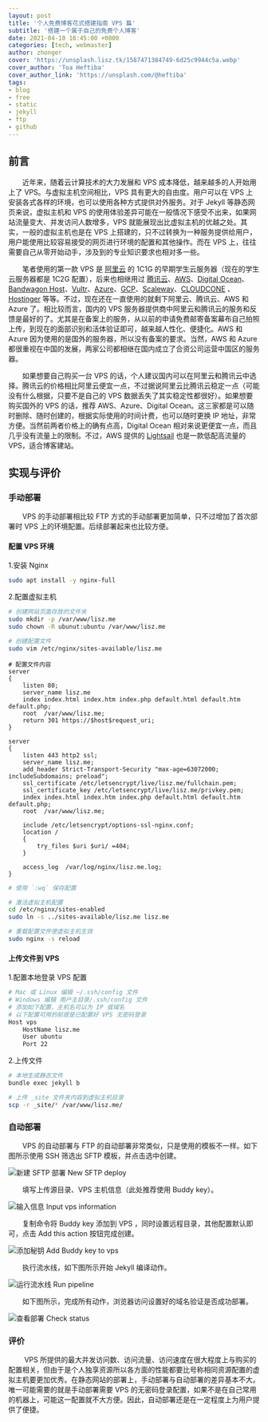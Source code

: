 ```yaml
---
layout: post
title: '个人免费博客花式搭建指南 VPS 篇'
subtitle: '搭建一个属于自己的免费个人博客'
date: 2021-04-10 16:45:00 +0800
categories: [tech, webmaster]
author: zhonger
cover: 'https://unsplash.lisz.tk/1587471384749-6d25c9944c5a.webp'
cover_author: 'Toa Heftiba'
cover_author_link: 'https://unsplash.com/@heftiba'
tags: 
- blog
- free
- static
- jekyll
- ftp
- github
---
```


## 前言

&emsp;&emsp;近年来，随着云计算技术的大力发展和 VPS 成本降低，越来越多的人开始用上了 VPS。与虚拟主机空间相比，VPS 具有更大的自由度。用户可以在 VPS 上安装各式各样的环境，也可以使用各种方式提供对外服务。对于 Jekyll 等静态网页来说，虚拟主机和 VPS 的使用体验差异可能在一般情况下感受不出来，如果网站流量变大、并发访问人数增多，VPS 就能展现出比虚拟主机的优越之处。其实，一般的虚拟主机也是在 VPS 上搭建的，只不过转换为一种服务提供给用户，用户能使用比较容易接受的网页进行环境的配置和其他操作。而在 VPS 上，往往需要自己从零开始动手，涉及到的专业知识要求也相对多一些。

&emsp;&emsp;笔者使用的第一款 VPS 是 [阿里云](https://cn.aliyun.com) 的 1C1G 的早期学生云服务器（现在的学生云服务器都是 1C2G 配置），后来也相继用过 [腾讯云](https://cloud.tencent.com)、[AWS](https://aws.amazon.com)、[Digital Ocean](https://www.digitalocean.com/)、[Bandwagon Host](https://bandwagonhost.com/)、[Vultr](https://www.vultr.com/)、[Azure](https://azure.microsoft.com/)、[GCP](https://cloud.google.com/)、[Scaleway](https://www.scaleway.com/)、[CLOUDCONE](https://cloudcone.com/) 、[Hostinger](https://www.hostinger.com/) 等等。不过，现在还在一直使用的就剩下阿里云、腾讯云、AWS 和 Azure 了。相比较而言，国内的 VPS 服务器提供商中阿里云和腾讯云的服务和反馈是最好的了。尤其是在备案上的服务，从以前的申请免费邮寄备案幕布自己拍照上传，到现在的面部识别和活体验证即可，越来越人性化、便捷化。AWS 和 Azure 因为使用的是国外的服务器，所以没有备案的要求。当然，AWS 和 Azure 都很重视在中国的发展，两家公司都相继在国内成立了合资公司运营中国区的服务器。

&emsp;&emsp;如果想要自己购买一台 VPS 的话，个人建议国内可以在阿里云和腾讯云中选择。腾讯云的价格相比阿里云便宜一点，不过据说阿里云比腾讯云稳定一点（可能没有什么根据，只要不是自己的 VPS 数据丢失了其实稳定性都很好）。如果想要购买国外的 VPS 的话，推荐 AWS、Azure、Digital Ocean。这三家都是可以随时删除、随时创建的，根据实际使用的时间计费，也可以随时更换 IP 地址，非常方便。当然前两者价格上的确有点高，Digital Ocean 相对来说更便宜一点，而且几乎没有流量上的限制。不过，AWS 提供的 [Lightsail](lightsail.aws.amazon.com) 也是一款低配高流量的 VPS，适合博客建站。

## 实现与评价

### 手动部署

&emsp;&emsp;VPS 的手动部署相比较 FTP 方式的手动部署更加简单，只不过增加了首次部署时 VPS 上的环境配置。后续部署起来也比较方便。

#### 配置 VPS 环境

1.安装 Nginx

```bash
sudo apt install -y nginx-full
```

2.配置虚拟主机

```bash
# 创建网站页面存放的文件夹
sudo mkdir -p /var/www/lisz.me
sudo chown -R ubunut:ubuntu /var/www/lisz.me

# 创建配置文件
sudo vim /etc/nginx/sites-available/lisz.me
```

```nginx
# 配置文件内容
server
{
    listen 80;
    server_name lisz.me
    index index.html index.htm index.php default.html default.htm default.php;
    root  /var/www/lisz.me;
    return 301 https://$host$request_uri;
}

server
{
    listen 443 http2 ssl;
    server_name lisz.me;
    add_header Strict-Transport-Security "max-age=63072000; includeSubdomains; preload";
    ssl_certificate /etc/letsencrypt/live/lisz.me/fullchain.pem;
    ssl_certificate_key /etc/letsencrypt/live/lisz.me/privkey.pem;
    index index.html index.htm index.php default.html default.htm default.php;
    root  /var/www/lisz.me;

    include /etc/letsencrypt/options-ssl-nginx.conf;
    location /
    {
        try_files $uri $uri/ =404;
    }

    access_log  /var/log/nginx/lisz.me.log;
}
```

```bash
# 使用 `:wq` 保存配置

# 激活虚拟主机配置
cd /etc/nginx/sites-enabled
sudo ln -s ../sites-available/lisz.me lisz.me

# 重载配置文件使虚拟主机生效
sudo nginx -s reload
```

#### 上传文件到 VPS

1.配置本地登录 VPS 配置

```bash
# Mac 或 Linux 编辑 ~/.ssh/config 文件
# Windows 编辑 用户主目录/.ssh/config 文件
# 添加如下配置，主机名可以为 IP 或域名
# 以下配置可用的前提是已配置好 VPS 无密码登录
Host vps
    HostName lisz.me
    User ubuntu
    Port 22
```

2.上传文件

```bash
# 本地生成静态文件
bundle exec jekyll b

# 上传 _site 文件夹内容到虚拟主机目录
scp -r _site/* /var/www/lisz.me/ 
```

### 自动部署

&emsp;&emsp;VPS 的自动部署与 FTP 的自动部署非常类似，只是使用的模板不一样。如下图所示使用 SSH 筛选出 SFTP 模板，并点击选中创建。

![新建 SFTP 部署 New SFTP deploy](https://i.lisz.top/blog/EBFlZd.webp)

&emsp;&emsp;填写上传源目录、VPS 主机信息（此处推荐使用 Buddy key）。

![输入信息 Input vps information](https://i.lisz.top/blog/eeplHr.webp)

&emsp;&emsp;复制命令将 Buddy key 添加到 VPS ，同时设置远程目录，其他配置默认即可，点击 Add this action 按钮完成创建。

![添加秘钥 Add Buddy key to vps](https://i.lisz.top/blog/MPvmSO.webp)

&emsp;&emsp;执行流水线，如下图所示开始 Jekyll 编译动作。

![运行流水线 Run pipeline](https://i.lisz.top/blog/FAtP0C.webp)

&emsp;&emsp;如下图所示，完成所有动作，浏览器访问设置好的域名验证是否成功部署。

![查看部署 Check status](https://i.lisz.top/blog/fB9tVg.webp)

### 评价

&emsp;&emsp; VPS 所提供的最大并发访问数、访问流量、访问速度在很大程度上与购买的配置相关，但由于是个人独享资源所以各方面的性能都要比号称相同资源配置的虚拟主机要更加优秀。在静态网站的部署上，手动部署与自动部署的差异基本不大。唯一可能需要的就是手动部署需要 VPS 的无密码登录配置，如果不是在自己常用的机器上，可能这一配置就不大方便。因此，自动部署还是在一定程度上为用户提供了便捷。
